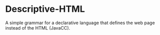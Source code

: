 # Descriptive-HTML
A simple grammar for a declarative language that defines the web page instead of the HTML (JavaCC).
